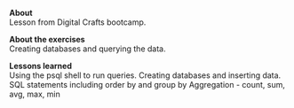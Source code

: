 <strong>About</strong> <br>
Lesson from Digital Crafts bootcamp.

<strong>About the exercises</strong> <br>
Creating databases and querying the data.

<strong>Lessons learned</strong> <br>
Using the psql shell to run queries.
Creating databases and inserting data.
SQL statements including order by and group by
Aggregation - count, sum, avg, max, min
